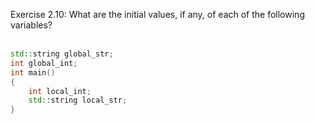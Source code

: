 Exercise 2.10: What are the initial values, if any, of each of the following variables?
<br />
<br />
```c++
std::string global_str; 
int global_int; 
int main() 
{     
    int local_int;     
    std::string local_str; 
}
```
